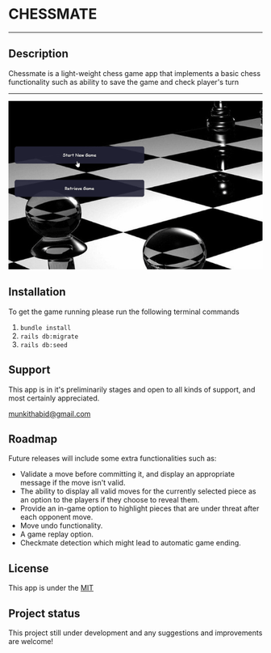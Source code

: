 
# CHESSMATE 
---

## Description
  Chessmate is a light-weight chess game app that implements a basic chess functionality such as ability to save the game and check player's turn

---

![chessgame demo GIF](demo.gif)

## Installation
  To get the game running please run the following terminal commands

  1. `bundle install`
  2. `rails db:migrate`
  3. `rails db:seed`

## Support
  This app is in it's preliminarily stages and open to all kinds of support, and most certainly appreciated.
  
  munkithabid@gmail.com

## Roadmap
  Future releases will include some extra functionalities such as:

  - Validate a move before committing it, and display an appropriate message if the move isn't valid.
  - The ability to display all valid moves for the currently selected piece as an option to the players if they choose to reveal them.
  - Provide an in-game option to highlight pieces that are under threat after each opponent move.
  - Move undo functionality.
  - A game replay option.
  - Checkmate detection which might lead to automatic game ending.

## License

This app is under the [MIT](license.txt)

## Project status

This project still under development and any suggestions and improvements are welcome!
